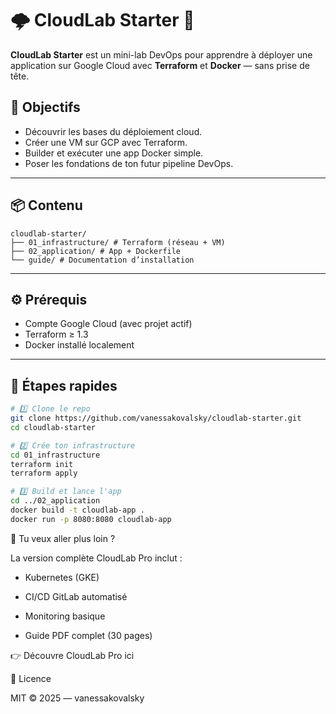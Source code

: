 # 🌩️ CloudLab Starter 🚀

**CloudLab Starter** est un mini-lab DevOps pour apprendre à déployer une application sur Google Cloud avec **Terraform** et **Docker** — sans prise de tête.

## 🚀 Objectifs

- Découvrir les bases du déploiement cloud.
- Créer une VM sur GCP avec Terraform.
- Builder et exécuter une app Docker simple.
- Poser les fondations de ton futur pipeline DevOps.

---

## 📦 Contenu

```
cloudlab-starter/
├── 01_infrastructure/ # Terraform (réseau + VM)
├── 02_application/ # App + Dockerfile
└── guide/ # Documentation d’installation
```

---

## ⚙️ Prérequis

- Compte Google Cloud (avec projet actif)
- Terraform ≥ 1.3
- Docker installé localement

---

## 🧭 Étapes rapides

```bash
# 1️⃣ Clone le repo
git clone https://github.com/vanessakovalsky/cloudlab-starter.git
cd cloudlab-starter

# 2️⃣ Crée ton infrastructure
cd 01_infrastructure
terraform init
terraform apply

# 3️⃣ Build et lance l'app
cd ../02_application
docker build -t cloudlab-app .
docker run -p 8080:8080 cloudlab-app
```

🌟 Tu veux aller plus loin ?

La version complète CloudLab Pro inclut :

* Kubernetes (GKE)

* CI/CD GitLab automatisé

* Monitoring basique

* Guide PDF complet (30 pages)

👉 Découvre CloudLab Pro ici

🪪 Licence

MIT © 2025 — vanessakovalsky
